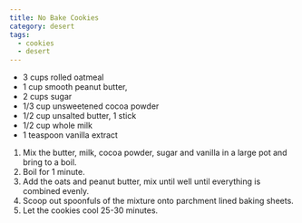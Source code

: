```yaml
---
title: No Bake Cookies
category: desert
tags:
  - cookies
  - desert
---
```


- 3 cups rolled oatmeal
- 1 cup smooth peanut butter,
- 2 cups sugar
- 1/3 cup unsweetened cocoa powder
- 1/2 cup unsalted butter, 1 stick
- 1/2 cup whole milk
- 1 teaspoon vanilla extract

1. Mix the butter, milk, cocoa powder, sugar and vanilla in a large pot and bring to a boil.
1. Boil for 1 minute.
1. Add the oats and peanut butter, mix until well until everything is combined evenly.
1. Scoop out spoonfuls of the mixture onto parchment lined baking sheets.
1. Let the cookies cool 25-30 minutes.
